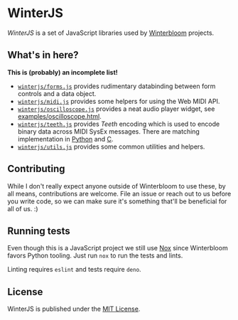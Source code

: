 # WinterJS

*WinterJS* is a set of JavaScript libraries used by [Winterbloom](https://winterbloom.com) projects.

## What's in here?

**This is (probably) an incomplete list!**

* [`winterjs/forms.js`](winterjs/forms.js) provides rudimentary databinding between form controls and a data object.
* [`winterjs/midi.js`](winterjs/midi.js) provides some helpers for using the Web MIDI API.
* [`winterjs/oscilloscope.js`](winterjs/oscilloscope.js) provides a neat audio player widget, see [examples/oscilloscope.html](examples/oscilloscope.html).
* [`winterjs/teeth.js`](winterjs/teeth.js) provides *Teeth* encoding which is used to encode binary data across MIDI SysEx messages. There are matching implementation in [Python](https://github.com/wntrblm/wintertools/blob/main/wintertools/teeth.py) and [C](https://github.com/wntrblm/libwinter/blob/main/src/teeth.c).
* [`winterjs/utils.js`](winterjs/utils.js) provides some common utilities and helpers.

## Contributing

While I don't really expect anyone outside of Winterbloom to use these, by all means, contributions are welcome. File an issue or reach out to us before you write code, so we can make sure it's something that'll be beneficial for all of us. :)

## Running tests

Even though this is a JavaScript project we still use [Nox](https://nox.thea.codes) since Winterbloom favors Python tooling. Just run `nox` to run the tests and lints.

Linting requires `eslint` and tests require `deno`.

## License

WinterJS is published under the [MIT License](LICENSE).
